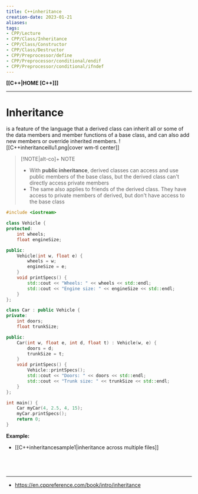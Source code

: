 ```yaml
---
title: C++inheritance
creation-date: 2023-01-21
aliases:
tags:
- CPP/Lecture
- CPP/Class/Inheritance
- CPP/Class/Constructor
- CPP/Class/Destructor
- CPP/Preprocessor/define
- CPP/Preprocessor/conditional/endif
- CPP/Preprocessor/conditional/ifndef
---
```

**[[C++|HOME [C++]]]**

---
# Inheritance
is a feature of the language that a derived class can inherit all or some of the data members and member functions of a base class, and can also add new members or override inherited members.
![[C++inheritanceillu1.png|cover wm-tl center]]
>[!NOTE|alt-co]+ NOTE
>- With **public inheritance**, derived classes can access and use public members of the base class, but the derived class can't directly access private members
>- The same also applies to friends of the derived class. They have access to private members of derived, but don't have access to the base class

```cpp
#include <iostream>

class Vehicle {
protected:
    int wheels;
    float engineSize;

public:
    Vehicle(int w, float e) {
        wheels = w;
        engineSize = e;
    }
    void printSpecs() {
        std::cout << "Wheels: " << wheels << std::endl;
        std::cout << "Engine size: " << engineSize << std::endl;
    }
};

class Car : public Vehicle {
private:
    int doors;
    float trunkSize;

public:
    Car(int w, float e, int d, float t) : Vehicle(w, e) {
        doors = d;
        trunkSize = t;
    }
    void printSpecs() {
        Vehicle::printSpecs();
        std::cout << "Doors: " << doors << std::endl;
        std::cout << "Trunk size: " << trunkSize << std::endl;
    }
};

int main() {
    Car myCar(4, 2.5, 4, 15);
    myCar.printSpecs();
    return 0;
}
```

**Example:**
- [[C++inheritancesample1|inheritance across multiple files]]

<br>

# 
---
- https://en.cppreference.com/book/intro/inheritance